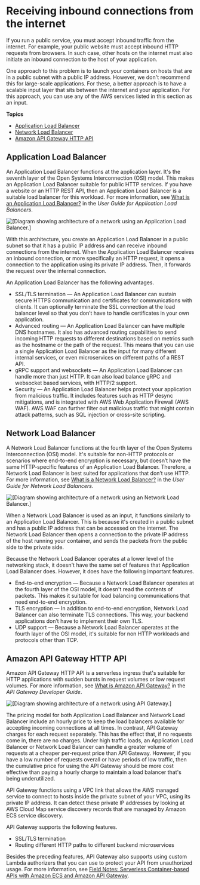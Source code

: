 # Receiving inbound connections from the internet<a name="networking-inbound"></a>

If you run a public service, you must accept inbound traffic from the internet\. For example, your public website must accept inbound HTTP requests from browsers\. In such case, other hosts on the internet must also initiate an inbound connection to the host of your application\.

One approach to this problem is to launch your containers on hosts that are in a public subnet with a public IP address\. However, we don't recommend this for large\-scale applications\. For these, a better approach is to have a scalable input layer that sits between the internet and your application\. For this approach, you can use any of the AWS services listed in this section as an input\. 

**Topics**
+ [Application Load Balancer](#networking-alb)
+ [Network Load Balancer](#networking-nlb)
+ [Amazon API Gateway HTTP API](#networking-apigateway)

## Application Load Balancer<a name="networking-alb"></a>

An Application Load Balancer functions at the application layer\. It's the seventh layer of the Open Systems Interconnection \(OSI\) model\. This makes an Application Load Balancer suitable for public HTTP services\. If you have a website or an HTTP REST API, then an Application Load Balancer is a suitable load balancer for this workload\. For more information, see [What is an Application Load Balancer?](https://docs.aws.amazon.com/elasticloadbalancing/latest/application/introduction.html) in the *User Guide for Application Load Balancers*\.

![\[Diagram showing architecture of a network using an Application Load Balancer.\]](http://docs.aws.amazon.com/AmazonECS/latest/bestpracticesguide/images/alb-ingress.png)

With this architecture, you create an Application Load Balancer in a public subnet so that it has a public IP address and can receive inbound connections from the internet\. When the Application Load Balancer receives an inbound connection, or more specifically an HTTP request, it opens a connection to the application using its private IP address\. Then, it forwards the request over the internal connection\.

An Application Load Balancer has the following advantages\.
+ SSL/TLS termination — An Application Load Balancer can sustain secure HTTPS communication and certificates for communications with clients\. It can optionally terminate the SSL connection at the load balancer level so that you don’t have to handle certificates in your own application\.
+ Advanced routing — An Application Load Balancer can have multiple DNS hostnames\. It also has advanced routing capabilities to send incoming HTTP requests to different destinations based on metrics such as the hostname or the path of the request\. This means that you can use a single Application Load Balancer as the input for many different internal services, or even microservices on different paths of a REST API\.
+ gRPC support and websockets — An Application Load Balancer can handle more than just HTTP\. It can also load balance gRPC and websocket based services, with HTTP/2 support\.
+ Security — An Application Load Balancer helps protect your application from malicious traffic\. It includes features such as HTTP desync mitigations, and is integrated with AWS Web Application Firewall \(AWS WAF\)\. AWS WAF can further filter out malicious traffic that might contain attack patterns, such as SQL injection or cross\-site scripting\.

## Network Load Balancer<a name="networking-nlb"></a>

A Network Load Balancer functions at the fourth layer of the Open Systems Interconnection \(OSI\) model\. It's suitable for non\-HTTP protocols or scenarios where end\-to\-end encryption is necessary, but doesn’t have the same HTTP\-specific features of an Application Load Balancer\. Therefore, a Network Load Balancer is best suited for applications that don’t use HTTP\. For more information, see [What is a Network Load Balancer?](https://docs.aws.amazon.com/elasticloadbalancing/latest/network/introduction.html) in the *User Guide for Network Load Balancers*\.

![\[Diagram showing architecture of a network using an Network Load Balancer.\]](http://docs.aws.amazon.com/AmazonECS/latest/bestpracticesguide/images/nlbingress.png)

When a Network Load Balancer is used as an input, it functions similarly to an Application Load Balancer\. This is because it's created in a public subnet and has a public IP address that can be accessed on the internet\. The Network Load Balancer then opens a connection to the private IP address of the host running your container, and sends the packets from the public side to the private side\.

Because the Network Load Balancer operates at a lower level of the networking stack, it doesn't have the same set of features that Application Load Balancer does\. However, it does have the following important features\.
+ End\-to\-end encryption — Because a Network Load Balancer operates at the fourth layer of the OSI model, it doesn't read the contents of packets\. This makes it suitable for load balancing communications that need end\-to\-end encryption\.
+ TLS encryption — In addition to end\-to\-end encryption, Network Load Balancer can also terminate TLS connections\. This way, your backend applications don’t have to implement their own TLS\.
+ UDP support — Because a Network Load Balancer operates at the fourth layer of the OSI model, it's suitable for non HTTP workloads and protocols other than TCP\.

## Amazon API Gateway HTTP API<a name="networking-apigateway"></a>

Amazon API Gateway HTTP API is a serverless ingress that's suitable for HTTP applications with sudden bursts in request volumes or low request volumes\. For more information, see [What is Amazon API Gateway?](https://docs.aws.amazon.com/apigateway/latest/developerguide/welcome.html) in the *API Gateway Developer Guide*\.

![\[Diagram showing architecture of a network using API Gateway.\]](http://docs.aws.amazon.com/AmazonECS/latest/bestpracticesguide/images/apigateway-ingress.png)

The pricing model for both Application Load Balancer and Network Load Balancer include an hourly price to keep the load balancers available for accepting incoming connections at all times\. In contrast, API Gateway charges for each request separately\. This has the effect that, if no requests come in, there are no charges\. Under high traffic loads, an Application Load Balancer or Network Load Balancer can handle a greater volume of requests at a cheaper per\-request price than API Gateway\. However, if you have a low number of requests overall or have periods of low traffic, then the cumulative price for using the API Gateway should be more cost effective than paying a hourly charge to maintain a load balancer that's being underutilized\.

API Gateway functions using a VPC link that allows the AWS managed service to connect to hosts inside the private subnet of your VPC, using its private IP address\. It can detect these private IP addresses by looking at AWS Cloud Map service discovery records that are managed by Amazon ECS service discovery\.

API Gateway supports the following features\.
+ SSL/TLS termination
+ Routing different HTTP paths to different backend microservices

Besides the preceding features, API Gateway also supports using custom Lambda authorizers that you can use to protect your API from unauthorized usage\. For more information, see [Field Notes: Serverless Container\-based APIs with Amazon ECS and Amazon API Gateway](http://aws.amazon.com/blogs/architecture/field-notes-serverless-container-based-apis-with-amazon-ecs-and-amazon-api-gateway/)\.